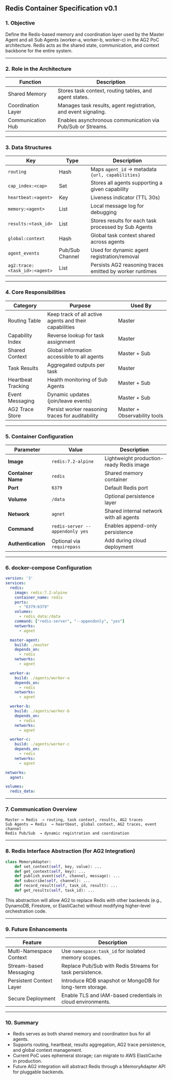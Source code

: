 ## Redis Container Specification v0.1

### 1. Objective
Define the Redis-based memory and coordination layer used by the Master Agent and all Sub Agents (worker-a, worker-b, worker-c) in the AG2 PoC architecture. Redis acts as the shared state, communication, and context backbone for the entire system.

---

### 2. Role in the Architecture
| Function | Description |
|-----------|-------------|
| Shared Memory | Stores task context, routing tables, and agent states. |
| Coordination Layer | Manages task results, agent registration, and event signaling. |
| Communication Hub | Enables asynchronous communication via Pub/Sub or Streams. |

---

### 3. Data Structures
| Key | Type | Description |
|------|------|-------------|
| `routing` | Hash | Maps `agent_id` → metadata `{url, capabilities}` |
| `cap_index:<cap>` | Set | Stores all agents supporting a given capability |
| `heartbeat:<agent>` | Key | Liveness indicator (TTL 30s) |
| `memory:<agent>` | List | Local message log for debugging |
| `results:<task_id>` | List | Stores results for each task processed by Sub Agents |
| `global:context` | Hash | Global task context shared across agents |
| `agent_events` | Pub/Sub Channel | Used for dynamic agent registration/removal |
| `ag2:trace:<task_id>:<agent>` | List | Persists AG2 reasoning traces emitted by worker runtimes |

---

### 4. Core Responsibilities
| Category | Purpose | Used By |
|-----------|----------|----------|
| Routing Table | Keep track of all active agents and their capabilities | Master |
| Capability Index | Reverse lookup for task assignment | Master |
| Shared Context | Global information accessible to all agents | Master + Sub |
| Task Results | Aggregated outputs per task | Master |
| Heartbeat Tracking | Health monitoring of Sub Agents | Master + Sub |
| Event Messaging | Dynamic updates (join/leave events) | Master + Sub |
| AG2 Trace Store | Persist worker reasoning traces for auditability | Master + Observability tools |

---

### 5. Container Configuration
| Parameter | Value | Description |
|------------|--------|-------------|
| **Image** | `redis:7.2-alpine` | Lightweight production-ready Redis image |
| **Container Name** | `redis` | Shared memory container |
| **Port** | `6379` | Default Redis port |
| **Volume** | `/data` | Optional persistence layer |
| **Network** | `agnet` | Shared internal network with all agents |
| **Command** | `redis-server --appendonly yes` | Enables append-only persistence |
| **Authentication** | Optional via `requirepass` | Add during cloud deployment |

---

### 6. docker-compose Configuration
```yaml
version: '3'
services:
  redis:
    image: redis:7.2-alpine
    container_name: redis
    ports:
      - "6379:6379"
    volumes:
      - redis_data:/data
    command: ["redis-server", "--appendonly", "yes"]
    networks:
      - agnet

  master-agent:
    build: ./master
    depends_on:
      - redis
    networks:
      - agnet

  worker-a:
    build: ./agents/worker-a
    depends_on:
      - redis
    networks:
      - agnet

  worker-b:
    build: ./agents/worker-b
    depends_on:
      - redis
    networks:
      - agnet

  worker-c:
    build: ./agents/worker-c
    depends_on:
      - redis
    networks:
      - agnet

networks:
  agnet:

volumes:
  redis_data:
```

---

### 7. Communication Overview
```
Master ↔ Redis  → routing, task context, results, AG2 traces
Sub Agents ↔ Redis  → heartbeat, global context, AG2 traces, event channel
Redis Pub/Sub  → dynamic registration and coordination
```

---

### 8. Redis Interface Abstraction (for AG2 Integration)
```python
class MemoryAdapter:
    def set_context(self, key, value): ...
    def get_context(self, key): ...
    def publish_event(self, channel, message): ...
    def subscribe(self, channel): ...
    def record_result(self, task_id, result): ...
    def get_results(self, task_id): ...
```

This abstraction will allow AG2 to replace Redis with other backends (e.g., DynamoDB, Firestore, or ElastiCache) without modifying higher-level orchestration code.

---

### 9. Future Enhancements
| Feature | Description |
|----------|-------------|
| Multi-Namespace Context | Use `namespace:task_id` for isolated memory scopes. |
| Stream-based Messaging | Replace Pub/Sub with Redis Streams for task persistence. |
| Persistent Context Layer | Introduce RDB snapshot or MongoDB for long-term storage. |
| Secure Deployment | Enable TLS and IAM-based credentials in cloud environments. |

---

### 10. Summary
- Redis serves as both shared memory and coordination bus for all agents.
- Supports routing, heartbeat, results aggregation, AG2 trace persistence, and global context management.
- Current PoC uses ephemeral storage; can migrate to AWS ElastiCache in production.
- Future AG2 integration will abstract Redis through a MemoryAdapter API for pluggable backends.
